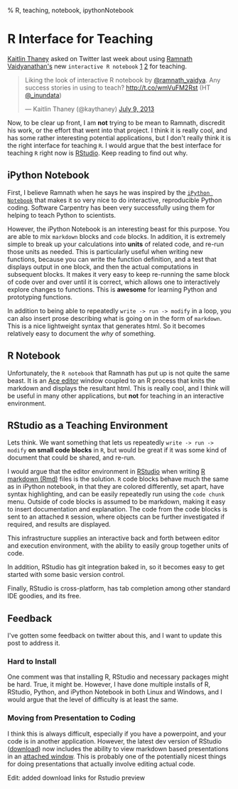 % R, teaching, notebook, ipythonNotebook

# R Interface for Teaching


[Kaitlin Thaney](https://twitter.com/intent/user?screen_name=kaythaney&tw_i=354635159447941120&tw_p=tweetembed) asked on Twitter last week about using [Ramnath Vaidyanathan's](https://twitter.com/intent/user?screen_name=ramnath_vaidya&tw_i=354599459868508160&tw_p=tweetembed) new `interactive R notebook` [1](http://ramnathv.github.io/rNotebook/) [2](https://github.com/ramnathv/rNotebook) for teaching.

<blockquote class="twitter-tweet"><p>Liking the look of interactive R notebook by <a href="https://twitter.com/ramnath_vaidya">@ramnath_vaidya</a>. Any success stories in using to teach? <a href="http://t.co/wmVuFM2Rst">http://t.co/wmVuFM2Rst</a> (HT <a href="https://twitter.com/_inundata">@_inundata</a>)</p>&mdash; Kaitlin Thaney (@kaythaney) <a href="https://twitter.com/kaythaney/statuses/354635159447941120">July 9, 2013</a></blockquote>
<script async src="//platform.twitter.com/widgets.js" charset="utf-8"></script>

Now, to be clear up front, I am **not** trying to be mean to Ramnath, discredit his work, or the effort that went into that project. I think it is really cool, and has some rather interesting potential applications, but I don't really think it is the right interface for teaching `R`. I would argue that the best interface for teaching `R` right now is [RStudio](http://www.rstudio.com/). Keep reading to find out why.

## iPython Notebook

First, I believe Ramnath when he says he was inspired by the [`iPython Notebook`](http://ipython.org/notebook.html) that makes it so very nice to do interactive, reproducible Python coding. Software Carpentry has been very successfully using them for helping to teach Python to scientists.

However, the iPython Notebook is an interesting beast for this purpose. You are able to mix `markdown` blocks and `code` blocks. In addition, it is extremely simple to break up your calculations into **units** of related code, and re-run those units as needed. This is particularly useful when writing new functions, because you can write the function definition, and a test that displays output in one block, and then the actual computations in subsequent blocks. It makes it very easy to keep re-running the same block of code over and over until it is correct, which allows one to interactively explore changes to functions. This is **awesome** for learning Python and prototyping functions.

In addition to being able to repeatedly `write -> run -> modify` in a loop, you can also insert prose describing what is going on in the form of `markdown`. This is a nice lightweight syntax that generates html. So it becomes relatively easy to document the *why* of something.


## R Notebook

Unfortunately, the `R notebook` that Ramnath has put up is not quite the same beast. It is an [Ace editor](http://ajaxorg.github.io/ace/#nav=about) window coupled to an R process that knits the markdown and displays the resultant html. This is really cool, and I think will be useful in many other applications, but **not** for teaching in an interactive environment. 

## RStudio as a Teaching Environment

Lets think. We want something that lets us repeatedly `write -> run -> modify` **on small code blocks** in `R`, but would be great if it was some kind of document that could be shared, and re-run.

I would argue that the editor environment in [RStudio](http://www.rstudio.com/) when writing [R markdown (Rmd)](http://www.rstudio.com/ide/docs/authoring/using_markdown) files is the solution. `R` code blocks behave much the same as in iPython notebook, in that they are colored differently, set apart, have syntax highlighting, and can be easily repeatedly run using the `code chunk` menu. Outside of code blocks is assumed to be markdown, making it easy to insert documentation and explanation. The code from the code blocks is sent to an attached `R` session, where objects can be further investigated if required, and results are displayed.

This infrastructure supplies an interactive back and forth between editor and execution environment, with the ability to easily group together units of code.

In addition, RStudio has git integration baked in, so it becomes easy to get started with some basic version control.

Finally, RStudio is cross-platform, has tab completion among other standard IDE goodies, and its free.

## Feedback

I've gotten some feedback on twitter about this, and I want to update this post to address it.

### Hard to Install

One comment was that installing R, RStudio and necessary packages might be hard. True, it might be. However, I have done multiple installs of R, RStudio, Python, and iPython Notebook in both Linux and Windows, and I would argue that the level of difficulty is at least the same.

### Moving from Presentation to Coding

I think this is always difficult, especially if you have a powerpoint, and your code is in another application. However, the latest dev version of RStudio ([download](http://www.rstudio.com/ide/download/preview)) now includes the ability to view markdown based presentations in an [attached window](http://www.rstudio.com/ide/docs/presentations/overview). This is probably one of the potentially nicest things for doing presentations that actually involve editing actual code.

Edit: added download links for Rstudio preview
